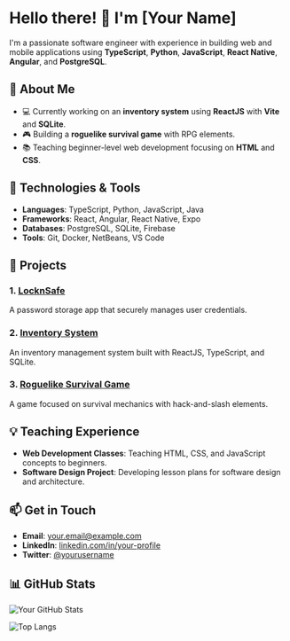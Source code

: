 # Hello there! 👋 I'm [Your Name]

I'm a passionate software engineer with experience in building web and mobile applications using **TypeScript**, **Python**, **JavaScript**, **React Native**, **Angular**, and **PostgreSQL**.

## 🌱 About Me
- 💻 Currently working on an **inventory system** using **ReactJS** with **Vite** and **SQLite**.
- 🎮 Building a **roguelike survival game** with RPG elements.
- 📚 Teaching beginner-level web development focusing on **HTML** and **CSS**.

## 🔧 Technologies & Tools
- **Languages**: TypeScript, Python, JavaScript, Java
- **Frameworks**: React, Angular, React Native, Expo
- **Databases**: PostgreSQL, SQLite, Firebase
- **Tools**: Git, Docker, NetBeans, VS Code

## 🚀 Projects
### 1. [LocknSafe](https://github.com/bradoqguido/LocknSafe)
A password storage app that securely manages user credentials.

### 2. [Inventory System](https://github.com/bradoqguido/inventory-system)
An inventory management system built with ReactJS, TypeScript, and SQLite.

### 3. [Roguelike Survival Game](https://github.com/bradoqguido/roguelike-game)
A game focused on survival mechanics with hack-and-slash elements.

## 💡 Teaching Experience
- **Web Development Classes**: Teaching HTML, CSS, and JavaScript concepts to beginners.
- **Software Design Project**: Developing lesson plans for software design and architecture.

## 📫 Get in Touch
- **Email**: [your.email@example.com](mailto:your.email@example.com)
- **LinkedIn**: [linkedin.com/in/your-profile](https://www.linkedin.com/in/your-profile)
- **Twitter**: [@yourusername](https://twitter.com/yourusername)

## 📊 GitHub Stats
![Your GitHub Stats](https://github-readme-stats.vercel.app/api?username=bradoqguido&show_icons=true&theme=radical)

![Top Langs](https://github-readme-stats.vercel.app/api/top-langs/?username=bradoqguido&layout=compact&theme=radical)

<!--
**Bradoqguido/bradoqguido** is a ✨ _special_ ✨ repository because its `README.md` (this file) appears on your GitHub profile.

Here are some ideas to get you started:

- 🔭 I’m currently working on ...
- 🌱 I’m currently learning ...
- 👯 I’m looking to collaborate on ...
- 🤔 I’m looking for help with ...
- 💬 Ask me about ...
- 📫 How to reach me: ...
- 😄 Pronouns: ...
- ⚡ Fun fact: ...
-->
